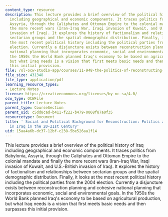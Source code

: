 ```yaml
---
content_type: resource
description: This lecture provides a brief overview of the political history of Iraq
  including geographical and economic components. It traces politics from Babylonia,
  Assyria, through the Caliphates and Ottoman Empire to the colonial mandate and finally
  the more recent wars (Iran-Iraq War, Iraqi invasion of Kuwait, and U.S.-British
  invasion of Iraq). It explores the history of factionalism and relationships between
  sectarian groups and the spatial demographic distribution. Finally, it looks at
  the most recent political history including the political parties from the 2004
  election. Currently a disjuncture exists between reconstruction planning and cohesive
  national planning that incorporates economic, social and environmental goals. In
  the 1950s the World Bank planned Iraq's economy to be based on agricultural production,
  but what Iraq needs is a vision that first meets basic needs and then surpasses
  this initial provision.
file: /ol-ocw-studio-app/courses/11-948-the-politics-of-reconstructing-iraq-spring-2005/15aa4a6bdc3712bfc2385be526aa1f14_lect5.pdf
file_size: 431348
file_type: application/pdf
learning_resource_types:
- Lecture Notes
license: https://creativecommons.org/licenses/by-nc-sa/4.0/
ocw_type: OCWFile
parent_title: Lecture Notes
parent_type: CourseSection
parent_uid: c5dd8cad-b411-f222-b479-0068f87a0f35
resourcetype: Document
title: ' Social and Political Background for Reconstruction: Politics and Society
  in Iraq in the 20-21st Century'
uid: 15aa4a6b-dc37-12bf-c238-5be526aa1f14
---
```

This lecture provides a brief overview of the political history of Iraq including geographical and economic components. It traces politics from Babylonia, Assyria, through the Caliphates and Ottoman Empire to the colonial mandate and finally the more recent wars (Iran-Iraq War, Iraqi invasion of Kuwait, and U.S.-British invasion of Iraq). It explores the history of factionalism and relationships between sectarian groups and the spatial demographic distribution. Finally, it looks at the most recent political history including the political parties from the 2004 election. Currently a disjuncture exists between reconstruction planning and cohesive national planning that incorporates economic, social and environmental goals. In the 1950s the World Bank planned Iraq's economy to be based on agricultural production, but what Iraq needs is a vision that first meets basic needs and then surpasses this initial provision.